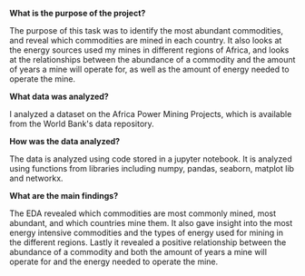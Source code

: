 **What is the purpose of the project?**

The purpose of this task was to identify the most abundant commodities,
and reveal which commodities are mined in each country. It also looks at
the energy sources used my mines in different regions of Africa, and
looks at the relationships between the abundance of a commodity and the
amount of years a mine will operate for, as well as the amount of energy
needed to operate the mine.

**What data was analyzed?**

I analyzed a dataset on the Africa Power Mining Projects, which is
available from the World Bank's data repository.

**How was the data analyzed?**

The data is analyzed using code stored in a jupyter notebook. It is
analyzed using functions from libraries including numpy, pandas,
seaborn, matplot lib and networkx.

**What are the main findings?**

The EDA revealed which commodities are most commonly mined, most
abundant, and which countries mine them. It also gave insight into the
most energy intensive commodities and the types of energy used for
mining in the different regions. Lastly it revealed a positive
relationship between the abundance of a commodity and both the amount of
years a mine will operate for and the energy needed to operate the mine.
